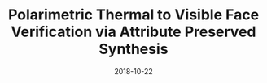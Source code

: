 ---
title: "Polarimetric Thermal to Visible Face Verification via Attribute Preserved Synthesis"
collection: publications
permalink: /publication/di2018polarimetric
date: 2018-10-22
venue: 'International Conference on Biometrics Theory, Applications and Systems (BTAS 2018)'
paperurl: 'https://arxiv.org/pdf/1901.00889.pdf'
citation: 'Di, X., Zhang, H. and Patel, V.M., 2018, October. Polarimetric thermal to visible face verification via attribute preserved synthesis. In 2018 IEEE 9th International Conference on Biometrics Theory, Applications and Systems (BTAS) (pp. 1-10). IEEE.'
---